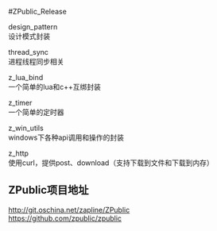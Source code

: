 #ZPublic_Release

design_pattern  
设计模式封装  
  
thread_sync  
进程线程同步相关  
  
z_lua_bind  
一个简单的lua和c++互绑封装  
  
z_timer  
一个简单的定时器  
  
z_win_utils  
windows下各种api调用和操作的封装  
  
z_http  
使用curl，提供post、download（支持下载到文件和下载到内存）  
  
  
ZPublic项目地址
---------------
http://git.oschina.net/zapline/ZPublic  
https://github.com/zpublic/zpublic  
